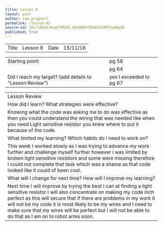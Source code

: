 ```yaml
---
title: Lesson 8
layout: post
author: sam.pragnell
permalink: /lesson-8/
source-id: 1hLYiNb4tJmueF3M58S_GEeH6Ut7DSWCdtHR5TumHpU0
published: true
---
```

<table>
  <tr>
    <td>Title</td>
    <td>Lesson 8</td>
    <td>Date</td>
    <td>15/11/16</td>
  </tr>
</table>


<table>
  <tr>
    <td>Starting point:</td>
    <td>pg 58</td>
  </tr>
  <tr>
    <td></td>
    <td>pg 64</td>
  </tr>
  <tr>
    <td>Did I reach my target? 
(add details to "Lesson Review")</td>
    <td> yes I exceeded to pg 67</td>
  </tr>
</table>


<table>
  <tr>
    <td>Lesson Review</td>
  </tr>
  <tr>
    <td>How did I learn? What strategies were effective? </td>
  </tr>
  <tr>
    <td>Knowing what the code was asking me to do was effective as then you could understand the wiring that was needed like when you need Light sensitive resistor you knew where to put it because of the code.</td>
  </tr>
  <tr>
    <td>What limited my learning? Which habits do I need to work on? </td>
  </tr>
  <tr>
    <td>This week I worked slowly as I was trying to advance my work further and challenge myself further however i was limited by broken light sensitive resistors and some were missing therefore I could not complete that task which was a shame as that code looked like it could of been cool.</td>
  </tr>
  <tr>
    <td>What will I change for next time? How will I improve my learning?</td>
  </tr>
  <tr>
    <td>Next time I will improve by trying the best I can at finding a light sensitive resistor I will also concentrate on making my code inch perfect as this will secure that if there are problems in my work it will not be my code it is most likely to be my wires and I need to make sure that my wires will be perfect but I will not be able to do that as I am on to robot arms soon.</td>
  </tr>
</table>


